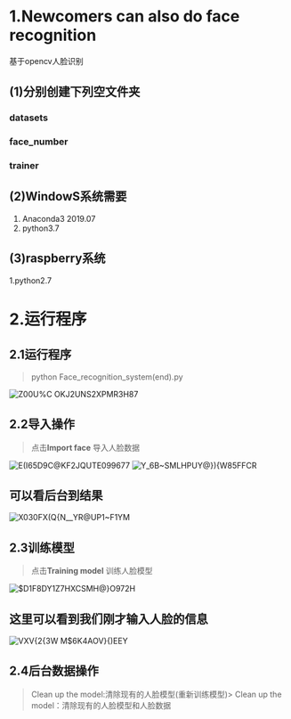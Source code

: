 # 1.Newcomers can also do face recognition
 基于opencv人脸识别
## (1)分别创建下列空文件夹
### datasets
### face_number
### trainer

## (2)WindowS系统需要
1. Anaconda3 2019.07
2. python3.7
## (3)raspberry系统
1.python2.7

# 2.运行程序
## 2.1运行程序 

  >python Face_recognition_system(end).py 


![Z00U%C OKJ2UNS2XPMR3H87](https://user-images.githubusercontent.com/67135504/124166778-da486980-dad5-11eb-9c49-a2f31fc661fd.png)
## 2.2导入操作

  >点击**Import face** 导入人脸数据

![E(I65D9C@KF2JQUTE099677](https://user-images.githubusercontent.com/67135504/124167301-770b0700-dad6-11eb-9c2d-75079a6d9ba2.png)
![Y_6B~SMLHPUY@}){W85FFCR](https://user-images.githubusercontent.com/67135504/124167328-7d00e800-dad6-11eb-8380-75e09c60f162.png)
## 可以看后台到结果

![X030FX(Q{N__YR@UP1~F1YM](https://user-images.githubusercontent.com/67135504/124168152-555e4f80-dad7-11eb-84ba-c658711caee0.png)

## 2.3训练模型

 >点击**Training model** 训练人脸模型

![$D1F8DY1Z7HXCSMH@}O972H](https://user-images.githubusercontent.com/67135504/124167821-e7b22380-dad6-11eb-8760-b9955b82576f.png)

## 这里可以看到我们刚才输入人脸的信息

![VXV{2{3W M$6K4AOV}{)EEY](https://user-images.githubusercontent.com/67135504/124168250-7888ff00-dad7-11eb-8e3c-f40fe776e577.png)

## 2.4后台数据操作
   >Clean up the model:清除现有的人脸模型(重新训练模型)>
   >Clean up the model：清除现有的人脸模型和人脸数据







